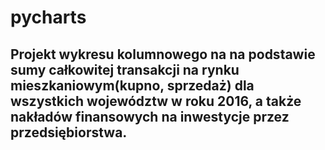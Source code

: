 # pycharts
## Projekt wykresu kolumnowego na na podstawie sumy całkowitej transakcji na rynku mieszkaniowym(kupno, sprzedaż) dla wszystkich województw w roku 2016, a także nakładów finansowych na inwestycje przez przedsiębiorstwa.
